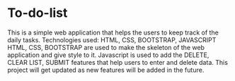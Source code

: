 # To-do-list
This is a simple web application that helps the users to keep track of the daily tasks.
Technologies used: HTML, CSS, BOOTSTRAP, JAVASCRIPT
HTML, CSS, BOOTSTRAP are used to make the skeleton of the web application and give style to it.
Javascript is used to add the DELETE, CLEAR LIST, SUBMIT features that help users to enter and delete data.
This project will get updated as new features will be added in the future.
